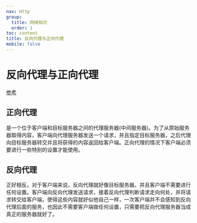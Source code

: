 ```yaml
---
nav: Http
group:
  title: 网络知识
  order: 1
toc: content
title: 反向代理与正向代理
mobile: false
---
```


# 反向代理与正向代理

<a target="_blank" href="https://juejin.cn/post/6844904064266960903?searchId=20230712200442E5A62CE23F42D1F4763D">参考</a>

## 正向代理

是一个位于客户端和目标服务器之间的代理服务器(中间服务器)。为了从原始服务器取得内容，客户端向代理服务器发送一个请求，并且指定目标服务器，之后代理向目标服务器转交并且将获得的内容返回给客户端。正向代理的情况下客户端必须要进行一些特别的设置才能使用。

## 反向代理

正好相反。对于客户端来说，反向代理就好像目标服务器。并且客户端不需要进行任何设置。客户端向反向代理发送请求，接着反向代理判断请求走向何处，并将请求转交给客户端，使得这些内容就好似他自己一样，一次客户端并不会感知到反向代理后面的服务，也因此不需要客户端做任何设置，只需要把反向代理服务器当成真正的服务器就好了。
